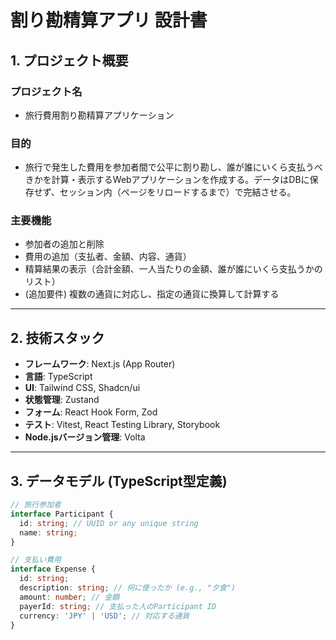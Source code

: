 # 割り勘精算アプリ 設計書
## 1. プロジェクト概要

### プロジェクト名
- 旅行費用割り勘精算アプリケーション

### 目的
- 旅行で発生した費用を参加者間で公平に割り勘し、誰が誰にいくら支払うべきかを計算・表示するWebアプリケーションを作成する。データはDBに保存せず、セッション内（ページをリロードするまで）で完結させる。

### 主要機能
- 参加者の追加と削除
- 費用の追加（支払者、金額、内容、通貨）
- 精算結果の表示（合計金額、一人当たりの金額、誰が誰にいくら支払うかのリスト）
- (追加要件) 複数の通貨に対応し、指定の通貨に換算して計算する

---

## 2. 技術スタック
- **フレームワーク**: Next.js (App Router)
- **言語**: TypeScript
- **UI**: Tailwind CSS, Shadcn/ui
- **状態管理**: Zustand
- **フォーム**: React Hook Form, Zod
- **テスト**: Vitest, React Testing Library, Storybook
- **Node.jsバージョン管理**: Volta

---

## 3. データモデル (TypeScript型定義)
```typescript
// 旅行参加者
interface Participant {
  id: string; // UUID or any unique string
  name: string;
}

// 支払い費用
interface Expense {
  id: string;
  description: string; // 何に使ったか (e.g., "夕食")
  amount: number; // 金額
  payerId: string; // 支払った人のParticipant ID
  currency: 'JPY' | 'USD'; // 対応する通貨
}
```
